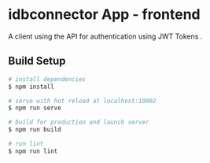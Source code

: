 # idbconnector App - frontend

A client using the API for authentication using JWT Tokens .

## Build Setup

``` bash
# install dependencies
$ npm install

# serve with hot reload at localhost:10002
$ npm run serve

# build for production and launch server
$ npm run build

# run lint
$ npm run lint
```
